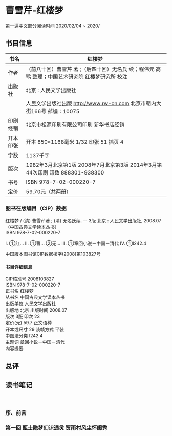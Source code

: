 # 曹雪芹-红楼梦 

第一遍中文部分阅读时间 2020/02/04 ~ 2020/


## 书目信息

| 书名     | 红楼梦                                                       |
| -------- | ------------------------------------------------------------ |
| 作者     | （前八十回）曹雪芹 著 ;（后四十回）无名氏 续；程伟元 高鹗 整理；中国艺术研究院 红楼梦研究所 校注 |
| 出版社   | 北京 : 人民文学出版社                                        |
|          | 人民文学出版社出版 http://www.rw-cn.com 北京市朝内大街166号 邮编：10075 |
| 印刷经销 | 北京市松源印刷有限公司印刷 新华书店经销                      |
| 开本印张 | 开本 850×1168毫米 1/32 印张 51 插页 4                        |
| 字数     | 1137千字                                                     |
| 版次     | 1982年3月北京第1版 2008年7月北京第3版 2014年3月第44次印刷 印数 888301-938300 |
| 书号     | ISBN 978-7-02-000220-7                                       |
| 定价     | 59.70元（共两册）                                            |

###  图书在版编目（CIP）数据

红楼梦 / (清) 曹雪芹著 ; (清) 无名氏续. -- 3版  北京 : 人民文学出版社, 2008.07   
（中国古典文学读本丛书）  
ISBN 978-7-02-000220-7  

Ⅰ. ①红… Ⅱ. ①曹… ②无… Ⅲ. ①章回小说－中国－清代 Ⅳ. ①I242.4  

中国版本图书馆CIP数据核字(2008)第103827号

#### 书目详细信息

CIP核准号	2008103827  
ISBN	978-7-02-000220-7  
正书名	红楼梦  
丛书名	中国古典文学读本丛书  
出版单位	人民文学出版社  
出版地	北京	出版时间	2008.07  
版次	3版	印次	23  
定价(元)	59.7	正文语种	  
开本或尺寸	29	装帧方式	平装  
中图法分类	I242.4  
主题词	章回小说－中国－清代  
内容提要	  

## 总评



## 读书笔记

　   

### 序、前言

 

### 第一回 甄士隐梦幻识通灵 贾雨村风尘怀闺秀

 

 